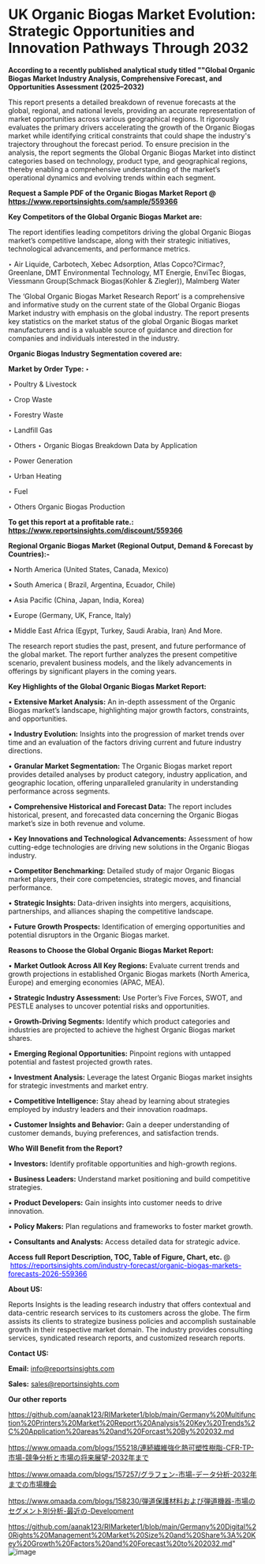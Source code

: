 # UK Organic Biogas Market Evolution: Strategic Opportunities and Innovation Pathways Through 2032

<strong>According to a recently published analytical study titled ""Global Organic Biogas Market Industry Analysis, Comprehensive Forecast, and Opportunities Assessment (2025–2032)</strong>

This report presents a detailed breakdown of revenue forecasts at the global, regional, and national levels, providing an accurate representation of market opportunities across various geographical regions. It rigorously evaluates the primary drivers accelerating the growth of the Organic Biogas market while identifying critical constraints that could shape the industry's trajectory throughout the forecast period. To ensure precision in the analysis, the report segments the Global Organic Biogas Market into distinct categories based on technology, product type, and geographical regions, thereby enabling a comprehensive understanding of the market’s operational dynamics and evolving trends within each segment.

<strong>Request a Sample PDF of the Organic Biogas Market Report </strong><strong>@<a href=https://www.reportsinsights.com/sample/559366 style=color:#0000ff;> https://www.reportsinsights.com/sample/559366</a></strong></font>

<strong>Key Competitors of the Global Organic Biogas Market are:</strong>

The report identifies leading competitors driving the global Organic Biogas market’s competitive landscape, along with their strategic initiatives, technological advancements, and performance metrics.

‣ Air Liquide, Carbotech, Xebec Adsorption, Atlas Copco?Cirmac?, Greenlane, DMT Environmental Technology, MT Energie, EnviTec Biogas, Viessmann Group(Schmack Biogas(Kohler & Ziegler)), Malmberg Water

The ‘Global Organic Biogas Market Research Report’ is a comprehensive and informative study on the current state of the Global Organic Biogas Market industry with emphasis on the global industry. The report presents key statistics on the market status of the global Organic Biogas market manufacturers and is a valuable source of guidance and direction for companies and individuals interested in the industry.

<strong>Organic Biogas Industry Segmentation covered are:</strong>

<strong>Market by Order Type: </strong>
‣ 

‣ Poultry & Livestock

‣ Crop Waste

‣ Forestry Waste

‣ Landfill Gas

‣ Others
‣ Organic Biogas Breakdown Data by Application

‣ Power Generation

‣ Urban Heating

‣ Fuel

‣ Others
Organic Biogas Production

<strong>To get this report at a profitable rate.: <a href=https://www.reportsinsights.com/discount/559366 style=color:#0000ff;>https://www.reportsinsights.com/discount/559366</a></strong></font>

<strong>Regional Organic Biogas Market (Regional Output, Demand &amp; Forecast by Countries):-</strong>

• North America (United States, Canada, Mexico)

• South America ( Brazil, Argentina, Ecuador, Chile)

• Asia Pacific (China, Japan, India, Korea)

• Europe (Germany, UK, France, Italy)

• Middle East Africa (Egypt, Turkey, Saudi Arabia, Iran) And More.

The research report studies the past, present, and future performance of the global market. The report further analyzes the present competitive scenario, prevalent business models, and the likely advancements in offerings by significant players in the coming years.

<strong>Key Highlights of the Global Organic Biogas Market Report:</strong>

• <strong>Extensive Market Analysis:</strong> An in-depth assessment of the Organic Biogas market’s landscape, highlighting major growth factors, constraints, and opportunities.

• <strong>Industry Evolution:</strong> Insights into the progression of market trends over time and an evaluation of the factors driving current and future industry directions.

• <strong>Granular Market Segmentation:</strong> The Organic Biogas market report provides detailed analyses by product category, industry application, and geographic location, offering unparalleled granularity in understanding performance across segments.

• <strong>Comprehensive Historical and Forecast Data:</strong> The report includes historical, present, and forecasted data concerning the Organic Biogas market’s size in both revenue and volume.

• <strong>Key Innovations and Technological Advancements:</strong> Assessment of how cutting-edge technologies are driving new solutions in the Organic Biogas industry.

• <strong>Competitor Benchmarking:</strong> Detailed study of major Organic Biogas market players, their core competencies, strategic moves, and financial performance.

• <strong>Strategic Insights:</strong> Data-driven insights into mergers, acquisitions, partnerships, and alliances shaping the competitive landscape.

• <strong>Future Growth Prospects:</strong> Identification of emerging opportunities and potential disruptors in the Organic Biogas market.

<strong>Reasons to Choose the Global Organic Biogas Market Report:</strong>

• <strong>Market Outlook Across All Key Regions:</strong> Evaluate current trends and growth projections in established Organic Biogas markets (North America, Europe) and emerging economies (APAC, MEA).

• <strong>Strategic Industry Assessment:</strong> Use Porter’s Five Forces, SWOT, and PESTLE analyses to uncover potential risks and opportunities.

• <strong>Growth-Driving Segments:</strong> Identify which product categories and industries are projected to achieve the highest Organic Biogas market shares.

• <strong>Emerging Regional Opportunities:</strong> Pinpoint regions with untapped potential and fastest projected growth rates.

• <strong>Investment Analysis:</strong> Leverage the latest Organic Biogas market insights for strategic investments and market entry.

• <strong>Competitive Intelligence:</strong> Stay ahead by learning about strategies employed by industry leaders and their innovation roadmaps.

• <strong>Customer Insights and Behavior:</strong> Gain a deeper understanding of customer demands, buying preferences, and satisfaction trends.

<strong>Who Will Benefit from the Report?</strong>

• <strong>Investors:</strong> Identify profitable opportunities and high-growth regions.

• <strong>Business Leaders:</strong> Understand market positioning and build competitive strategies.

• <strong>Product Developers:</strong> Gain insights into customer needs to drive innovation.

• <strong>Policy Makers:</strong> Plan regulations and frameworks to foster market growth.

• <strong>Consultants and Analysts:</strong> Access detailed data for strategic advice.
</ul>
<strong>Access full Report Description, TOC, Table of Figure, Chart, etc. </strong>@  <a href=https://reportsinsights.com/industry-forecast/organic-biogas-markets-forecasts-2026-559366 style=color:#0000ff;>https://reportsinsights.com/industry-forecast/organic-biogas-markets-forecasts-2026-559366</a></font>

<strong><strong>About US</strong>:</strong>

Reports Insights is the leading research industry that offers contextual and data-centric research services to its customers across the globe. The firm assists its clients to strategize business policies and accomplish sustainable growth in their respective market domain. The industry provides consulting services, syndicated research reports, and customized research reports.

<strong>Contact US:</strong>

<p class=""""><b>Email:</b> <a href=mailto:info@reportsinsights.com>info@reportsinsights.com</a></p>
<p class=""""><b>Sales:</b> <a href=mailto:sales@reportsinsights.com>sales@reportsinsights.com</a></p>

<strong>Our other reports</strong>

<a href=https://github.com/aanak123/RIMarketer1/blob/main/Germany%20Multifunction%20Printers%20Market%20Report%20Analysis%20Key%20Trends%2C%20Application%20areas%20and%20Forcast%20By%202032.md>https://github.com/aanak123/RIMarketer1/blob/main/Germany%20Multifunction%20Printers%20Market%20Report%20Analysis%20Key%20Trends%2C%20Application%20areas%20and%20Forcast%20By%202032.md</a>

<a href=https://www.omaada.com/blogs/155218/連続繊維強化熱可塑性樹脂-CFR-TP-市場-競争分析と市場の将来展望-2032年まで>https://www.omaada.com/blogs/155218/連続繊維強化熱可塑性樹脂-CFR-TP-市場-競争分析と市場の将来展望-2032年まで</a>

<a href=https://www.omaada.com/blogs/157257/グラフェン-市場-データ分析-2032年までの市場機会>https://www.omaada.com/blogs/157257/グラフェン-市場-データ分析-2032年までの市場機会</a>

<a href=https://www.omaada.com/blogs/158230/弾道保護材料および弾道機器-市場のセグメント別分析-最近の-Development>https://www.omaada.com/blogs/158230/弾道保護材料および弾道機器-市場のセグメント別分析-最近の-Development</a>

<a href=https://github.com/aanak123/RIMarketer1/blob/main/Germany%20Digital%20Rights%20Management%20Market%20Size%20and%20Share%3A%20Key%20Growth%20Factors%20and%20Forecast%20to%202032.md>https://github.com/aanak123/RIMarketer1/blob/main/Germany%20Digital%20Rights%20Management%20Market%20Size%20and%20Share%3A%20Key%20Growth%20Factors%20and%20Forecast%20to%202032.md</a>"
![image](https://github.com/user-attachments/assets/9d1cc0d8-0968-46e0-b7bc-e7cc795cb0c8)
